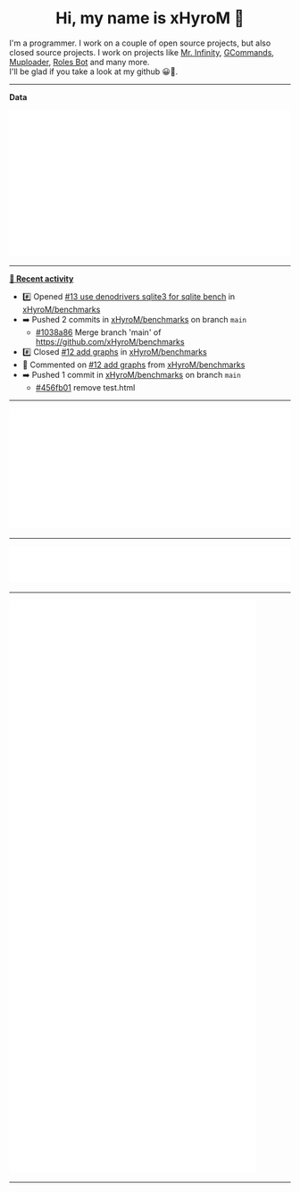 <p align="center">
    <!-- <img src="https://avatars.githubusercontent.com/u/56601352" width="192" alt="hyro's pfp" /> -->
    <h1 align="center">Hi, my name is xHyroM 👋</h1>
</p>

I'm a programmer. I work on a couple of open source projects, but also closed source projects. I work on projects like [Mr. Infinity](https://discord.com/oauth2/authorize?client_id=720321585625694239&scope=bot%20applications.commands&permissions=8&redirect_uri=https://blobs.gq/imanager&prompt=consent&response_type=code), [GCommands](https://github.com/Garlic-Team/GCommands), [Muploader](https://github.com/xHyroM/Muploader), [Roles Bot](https://github.com/xHyroM/roles-bot) and many more.  
I'll be glad if you take a look at my github 😀👀.

___
**Data**

<img src="https://github.com/xHyroM/xHyroM/blob/master/.cache/base.svg">

___

**[📰 Recent activity](https://github.com/xHyroM)**
* #️⃣ Opened [#13 use denodrivers sqlite3 for sqlite bench](https://github.com/xHyroM/benchmarks/issues/13) in [xHyroM/benchmarks](https://github.com/xHyroM/benchmarks)
* ➡️ Pushed 2 commits in [xHyroM/benchmarks](https://github.com/xHyroM/benchmarks) on branch `main`
  * [#1038a86](https://github.com/xHyroM/benchmarks/commit/1038a86) Merge branch &#39;main&#39; of https://github.com/xHyroM/benchmarks
* #️⃣ Closed [#12 add graphs](https://github.com/xHyroM/benchmarks/issues/12) in [xHyroM/benchmarks](https://github.com/xHyroM/benchmarks)
* 💬 Commented on [#12 add graphs](https://github.com/xHyroM/benchmarks/issues/12) from [xHyroM/benchmarks](https://github.com/xHyroM/benchmarks)
* ➡️ Pushed 1 commit in [xHyroM/benchmarks](https://github.com/xHyroM/benchmarks) on branch `main`
  * [#456fb01](https://github.com/xHyroM/benchmarks/commit/456fb01) remove test.html


___

<img src="https://github.com/xHyroM/xHyroM/blob/master/.cache/isocalendar.svg">

___

<img src="https://github.com/xHyroM/xHyroM/blob/master/.cache/languages.svg">

___

<img src="https://github.com/xHyroM/xHyroM/blob/master/.cache/achievements.svg">

___

